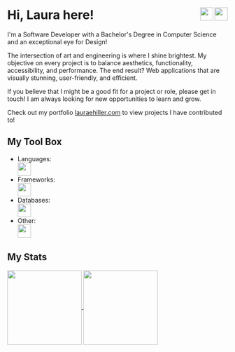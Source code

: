 # Hi, Laura here!<a href="https://codepen.io/eofnums"><img height="30" align="right" src="https://skillicons.dev/icons?i=codepen&theme=dark" /></a><a href="https://www.linkedin.com/in/laura-e-hiller/"><img height="30" align="right" src="https://skillicons.dev/icons?i=linkedin&theme=dark" /></a>

I'm a Software Developer with a Bachelor's Degree in Computer Science and an exceptional eye for Design!

The intersection of art and engineering is where I shine brightest. My objective on every project is to balance aesthetics, functionality, accessibility, and performance. The end result? Web applications that are visually stunning, user-friendly, and efficient.

If you believe that I might be a good fit for a project or role, please get in touch! I am always looking for new opportunities to learn and grow.

Check out my portfolio [lauraehiller.com](https://lauraehiller.com/) to view projects I have contributed to!

## My Tool Box

<ul>
<li>Languages: 
<br/>  
<a href="https://skillicons.dev">
    <img height="30" align="center" src="https://skillicons.dev/icons?i=react,ts,js,html,css,sass,c,cpp&theme=dark" />
</a></li>
<li>Frameworks:  
<br/>  
  <a href="https://skillicons.dev">
    <img height="30" align="center" src="https://skillicons.dev/icons?i=nextjs,tailwind&theme=dark" />
  </a></li>
  <li>Databases:  
  <br/>  
   <a href="https://skillicons.dev">
    <img height="30" align="center" src="https://skillicons.dev/icons?i=graphql,mysql,postgres&theme=dark" />
  </a></li>
  <li>Other:  
  <br/>  
   <a href="https://skillicons.dev">
    <img height="30" src="https://skillicons.dev/icons?i=git,blender,wordpress&theme=dark" />
  </a></li>
</ul>

## My Stats

<a href="https://github.com/anuraghazra/github-readme-stats">
  <img height="170" align="center" src="https://github-readme-stats.vercel.app/api?username=lauraehiller&count_private=true&hide=stars" />
</a>
<a href="https://github.com/anuraghazra/anuraghazra.github.io">
  <img height="170" align="center" src="https://github-readme-stats.vercel.app/api/top-langs/?username=lauraehiller&layout=compact" />
</a>
